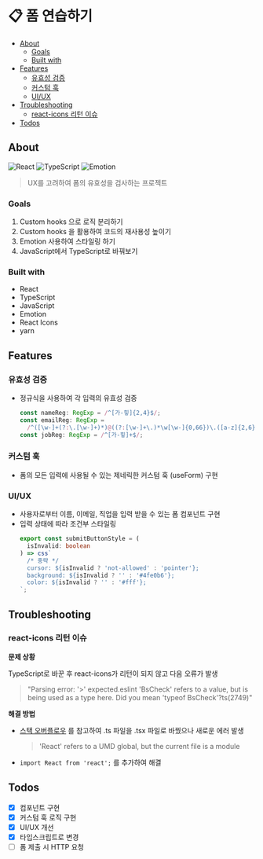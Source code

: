 # 📋 폼 연습하기

- [About](#about)
  - [Goals](#goals)
  - [Built with](#built-with)
- [Features](#features)
  - [유효성 검증](#유효성-검증)
  - [커스텀 훅](#커스텀-훅)
  - [UI/UX](#uiux)
- [Troubleshooting](#troubleshooting)
  - [react-icons 리턴 이슈](#react-icons-리턴-이슈)
- [Todos](#todos)

## About

![React](https://img.shields.io/badge/React-424242?style=flat-square&logo=react)
![TypeScript](https://img.shields.io/badge/TypeScript-424242?style=flat-square&logo=TypeScript)
![Emotion](https://img.shields.io/badge/👩‍🎤%20Emotion-424242?style=flat-square)

> UX를 고려하여 폼의 유효성을 검사하는 프로젝트

### Goals

1. Custom hooks 으로 로직 분리하기
2. Custom hooks 을 활용하여 코드의 재사용성 높이기
3. Emotion 사용하여 스타일링 하기
4. JavaScript에서 TypeScript로 바꿔보기

### Built with

- React
- TypeScript
- JavaScript
- Emotion
- React Icons
- yarn

## Features

### 유효성 검증

- 정규식을 사용하여 각 입력의 유효성 검증

  ```ts
  const nameReg: RegExp = /^[가-힣]{2,4}$/;
  const emailReg: RegExp =
    /^([\w-]+(?:\.[\w-]+)*)@((?:[\w-]+\.)*\w[\w-]{0,66})\.([a-z]{2,6}(?:\.[a-z]{2})?)$/;
  const jobReg: RegExp = /^[가-힣]+$/;
  ```

### 커스텀 훅

- 폼의 모든 입력에 사용될 수 있는 제네릭한 커스텀 훅 (useForm) 구현

### UI/UX

- 사용자로부터 이름, 이메일, 직업을 입력 받을 수 있는 폼 컴포넌트 구현
- 입력 상태에 따라 조건부 스타일링
  ```ts
  export const submitButtonStyle = (
    isInvalid: boolean
  ) => css`
    /* 중략 */
    cursor: ${isInvalid ? 'not-allowed' : 'pointer'};
    background: ${isInvalid ? '' : '#4fe0b6'};
    color: ${isInvalid ? '' : '#fff'};
  `;
  ```

## Troubleshooting

### react-icons 리턴 이슈

**문제 상황**

TypeScript로 바꾼 후 react-icons가 리턴이 되지 않고 다음 오류가 발생

> "Parsing error: '>' expected.eslint 'BsCheck' refers to a value, but is being used as a type here. Did you mean 'typeof BsCheck'?ts(2749)"

**해결 방법**

- [스택 오버플로우](https://stackoverflow.com/questions/69248594/cant-use-react-icons-component-as-an-object-value-typescript) 를 참고하여 .ts 파일을 .tsx 파일로 바꿨으나 새로운 에러 발생
  > 'React' refers to a UMD global, but the current file is a module
- `import React from 'react';` 를 추가하여 해결

## Todos

- [x] 컴포넌트 구현
- [x] 커스텀 훅 로직 구현
- [x] UI/UX 개선
- [x] 타입스크립트로 변경
- [ ] 폼 제출 시 HTTP 요청
